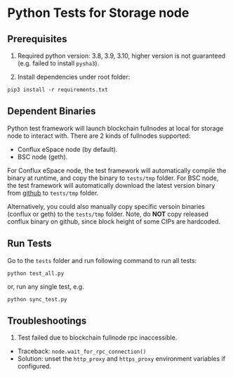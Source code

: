 # Python Tests for Storage node

## Prerequisites

1. Required python version: 3.8, 3.9, 3.10, higher version is not guaranteed (e.g. failed to install `pysha3`).

2. Install dependencies under root folder:

```
pip3 install -r requirements.txt
```

## Dependent Binaries

Python test framework will launch blockchain fullnodes at local for storage node to interact with. There are 2 kinds of fullnodes supported:

- Conflux eSpace node (by default).
- BSC node (geth).

For Conflux eSpace node, the test framework will automatically compile the binary at runtime, and copy the binary to `tests/tmp` folder. For BSC node, the test framework will automatically download the latest version binary from [github](https://github.com/bnb-chain/bsc/releases) to `tests/tmp` folder.

Alternatively, you could also manually copy specific versoin binaries (conflux or geth) to the `tests/tmp` folder. Note, do **NOT** copy released conflux binary on github, since block height of some CIPs are hardcoded.

## Run Tests

Go to the `tests` folder and run following command to run all tests:

```
python test_all.py
```

or, run any single test, e.g.

```
python sync_test.py
```

## Troubleshootings

1. Test failed due to blockchain fullnode rpc inaccessible.  
* Traceback: `node.wait_for_rpc_connection()`
* Solution: unset the `http_proxy` and `https_proxy` environment variables if configured.


